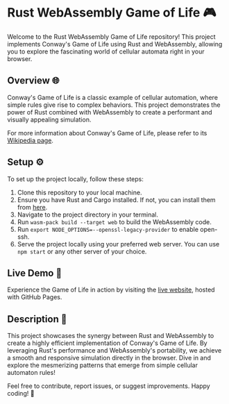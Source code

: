 # Rust WebAssembly Game of Life 🎮

Welcome to the Rust WebAssembly Game of Life repository! This project implements Conway's Game of Life using Rust and WebAssembly, allowing you to explore the fascinating world of cellular automata right in your browser.

## Overview 🌐

Conway's Game of Life is a classic example of cellular automation, where simple rules give rise to complex behaviors. This project demonstrates the power of Rust combined with WebAssembly to create a performant and visually appealing simulation.

For more information about Conway's Game of Life, please refer to its [Wikipedia page](https://en.wikipedia.org/wiki/Conway%27s_Game_of_Life).

## Setup ⚙️

To set up the project locally, follow these steps:

1. Clone this repository to your local machine.
2. Ensure you have Rust and Cargo installed. If not, you can install them from [here](https://www.rust-lang.org/tools/install).
3. Navigate to the project directory in your terminal.
4. Run `wasm-pack build --target web` to build the WebAssembly code.
5. Run `export NODE_OPTIONS=--openssl-legacy-provider` to enable open-ssh.
6. Serve the project locally using your preferred web server. You can use `npm start` or any other server of your choice.

## Live Demo 🚀

Experience the Game of Life in action by visiting the [live website](https://your-username.github.io/rust-wasm-game-of-life), hosted with GitHub Pages.

## Description 📝

This project showcases the synergy between Rust and WebAssembly to create a highly efficient implementation of Conway's Game of Life. By leveraging Rust's performance and WebAssembly's portability, we achieve a smooth and responsive simulation directly in the browser. Dive in and explore the mesmerizing patterns that emerge from simple cellular automaton rules!

Feel free to contribute, report issues, or suggest improvements. Happy coding! 🎉

